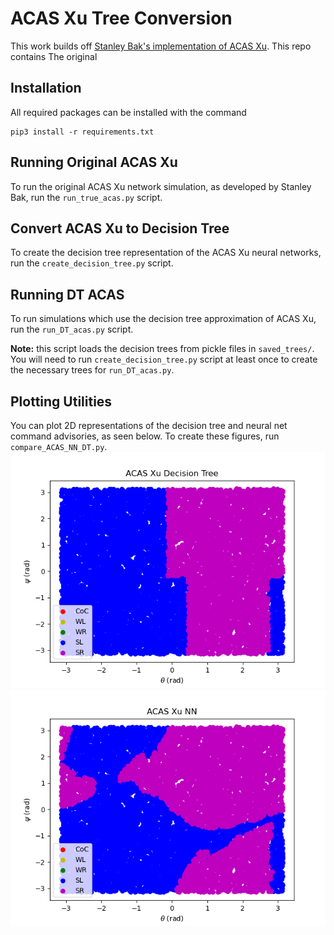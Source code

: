 # ACAS Xu Tree Conversion
This work builds off [Stanley Bak's implementation of ACAS Xu](https://github.com/stanleybak/acasxu_closed_loop_sim/tree/main).  This repo contains The original 

## Installation
All required packages can be installed with the command

```
pip3 install -r requirements.txt
```

## Running Original ACAS Xu

To run the original ACAS Xu network simulation, as developed by Stanley Bak, run the `run_true_acas.py` script.

## Convert ACAS Xu to Decision Tree

To create the decision tree representation of the ACAS Xu neural networks, run the `create_decision_tree.py` script.

## Running DT ACAS

To run simulations which use the decision tree approximation of ACAS Xu, run the `run_DT_acas.py` script.

**Note:** this script loads the decision trees from pickle files in `saved_trees/`.  You will need to run `create_decision_tree.py` script at least once to create the necessary trees for `run_DT_acas.py`.

## Plotting Utilities

You can plot 2D representations of the decision tree and neural net command advisories, as seen below.  To create these figures, run `compare_ACAS_NN_DT.py`.
![Tree Representation](https://github.com/bullock8/ACAS_Xu_Tree/blob/a6606ddc9f011152b77b2686507c1f891d2cfce9/archive/ACAS_Tree.png) ![NN Representation](https://github.com/bullock8/ACAS_Xu_Tree/blob/main/archive/ACAS_True.png)

